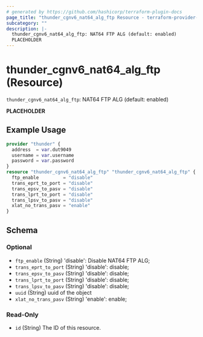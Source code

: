 ```yaml
---
# generated by https://github.com/hashicorp/terraform-plugin-docs
page_title: "thunder_cgnv6_nat64_alg_ftp Resource - terraform-provider-thunder"
subcategory: ""
description: |-
  thunder_cgnv6_nat64_alg_ftp: NAT64 FTP ALG (default: enabled)
  PLACEHOLDER
---
```


# thunder_cgnv6_nat64_alg_ftp (Resource)

`thunder_cgnv6_nat64_alg_ftp`: NAT64 FTP ALG (default: enabled)

__PLACEHOLDER__

## Example Usage

```terraform
provider "thunder" {
  address  = var.dut9049
  username = var.username
  password = var.password
}
resource "thunder_cgnv6_nat64_alg_ftp" "thunder_cgnv6_nat64_alg_ftp" {
  ftp_enable         = "disable"
  trans_eprt_to_port = "disable"
  trans_epsv_to_pasv = "disable"
  trans_lprt_to_port = "disable"
  trans_lpsv_to_pasv = "disable"
  xlat_no_trans_pasv = "enable"
}
```

<!-- schema generated by tfplugindocs -->
## Schema

### Optional

- `ftp_enable` (String) 'disable': Disable NAT64 FTP ALG;
- `trans_eprt_to_port` (String) 'disable': disable;
- `trans_epsv_to_pasv` (String) 'disable': disable;
- `trans_lprt_to_port` (String) 'disable': disable;
- `trans_lpsv_to_pasv` (String) 'disable': disable;
- `uuid` (String) uuid of the object
- `xlat_no_trans_pasv` (String) 'enable': enable;

### Read-Only

- `id` (String) The ID of this resource.


